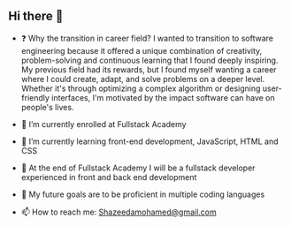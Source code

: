 ## Hi there 👋

- ❓ Why the transition in career field? I wanted to transition to software engineering because it offered a unique combination of creativity, problem-solving and continuous learning that I found deeply inspiring. My previous field had its rewards, but I found myself wanting a career where I could create, adapt, and solve problems on a deeper level. Whether it's through optimizing a complex algorithm or designing user-friendly interfaces, I'm motivated by the impact software can have on people's lives.


- 🔭 I’m currently enrolled at Fullstack Academy 
- 🌱 I’m currently learning front-end development, JavaScript, HTML and CSS
- 🧠 At the end of Fullstack Academy I will be a fullstack developer experienced in front and back end development
- 🚀 My future goals are to be proficient in multiple coding languages 
- 📫 How to reach me: Shazeedamohamed@gmail.com
  
<!--
**Shazeeda/Shazeeda** is a ✨ _special_ ✨ repository because its `README.md` (this file) appears on your GitHub profile.

Here are some ideas to get you started:

- 🔭 I’m currently working on my Personal Website and mastering Javascript
- 🌱 I’m currently learning Javascript, HTML, CSS
- 👯 I’m looking to collaborate on ...
- 🤔 I’m looking for help with ...
- 💬 Ask me about ...
- 📫 How to reach me: ...
- 😄 Pronouns: ...
- ⚡ Fun fact: ...
-->
